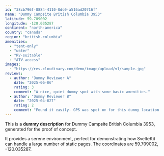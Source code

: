 ```yaml
---
id: "38cb796f-8884-4110-8dc0-a516ad20716f"
name: "Dummy Campsite British Columbia 3953"
latitude: 59.709002
longitude: -120.035287
continent: "north-america"
country: "canada"
region: "british-columbia"
amenities:
  - "tent-only"
  - "water"
  - "RV-suitable"
  - "ATV-access"
images:
  - "https://res.cloudinary.com/demo/image/upload/v1/sample.jpg"
reviews:
  - author: "Dummy Reviewer A"
    date: "2025-06-06"
    rating: 3
    comment: "A nice, quiet dummy spot with some basic amenities."
  - author: "Dummy Reviewer B"
    date: "2025-04-027"
    rating: 2
    comment: "Found it easily. GPS was spot on for this dummy location."
---
```


This is a **dummy description** for Dummy Campsite British Columbia 3953, generated for the proof of concept.

It provides a serene environment, perfect for demonstrating how SvelteKit can handle a large number of static pages. The coordinates are 59.709002, -120.035287.
